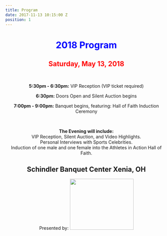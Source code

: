 ```yaml
---
title: Program
date: 2017-11-13 10:15:00 Z
position: 1
---
```


<div style="text-align: center;">

<h1>
<font color="Blue">2018 Program</font>
</h1>
</div>

<div style="text-align: center;">
<h2>
<font color="Red">Saturday, May 13, 2018</font>
</h2>
<br>

<div style="text-align: center;">
<p><b>5:30pm - 6:30pm:</b>
VIP Reception (VIP ticket required)</p>
<p><b>6:30pm:</b>
Doors Open and Silent Auction begins</p>
<p><b>7:00pm - 9:00pm:</b>
Banquet begins, featuring:
Hall of Faith Induction Ceremony</p>
<br>
<p><b>The Evening will include:</b><br>
VIP Reception, Silent Auction, and Video Highlights.
<br>Personal Interviews with Sports Celebrities.
<br>Induction of one male and one female into the Athletes in Action Hall of Faith.</p>
<h2>Schindler Banquet Center Xenia, OH</h2>
Presented by:
<img src="http://goaia.org/Media/Default/Events/NOC/sponsors/rl_carriers.png" height="159" width="198">
</div>